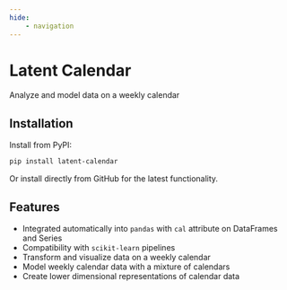 ```yaml
---
hide: 
    - navigation
---
```

# Latent Calendar

Analyze and model data on a weekly calendar

## Installation

Install from PyPI: 

```bash
pip install latent-calendar
```

Or install directly from GitHub for the latest functionality. 

## Features 

- Integrated automatically into `pandas` with `cal` attribute on DataFrames and Series
- Compatibility with `scikit-learn` pipelines
- Transform and visualize data on a weekly calendar
- Model weekly calendar data with a mixture of calendars
- Create lower dimensional representations of calendar data